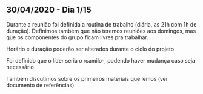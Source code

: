 ## 30/04/2020 - Dia 1/15

Durante a reunião foi definida a routina de trabalho (diária, as 21h com 1h de duração). Definimos também que não teremos reuniões aos domingos, mas que os componentes do grupo ficam livres pra trabalhar. 

Horário e duração poderão ser alterados durante o ciclo do projeto

Foi definido que o líder seria o rcamilo-, podendo haver mudança caso seja necessário

Também discutimos sobre os primeiros materiais que lemos (ver documento de referências)